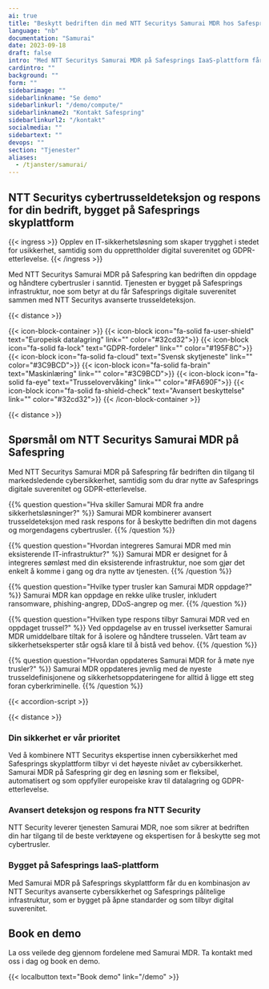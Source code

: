 ```yaml
---
ai: true
title: "Beskytt bedriften din med NTT Securitys Samurai MDR hos Safespring"
language: "nb"
documentation: "Samurai"
date: 2023-09-18
draft: false
intro: "Med NTT Securitys Samurai MDR på Safesprings IaaS-plattform får din virksomhet toppmoderne cybersikkerhet fra sikre datasentre i Sverige."
cardintro: ""
background: ""
form: ""
sidebarimage: ""
sidebarlinkname: "Se demo"
sidebarlinkurl: "/demo/compute/"
sidebarlinkname2: "Kontakt Safespring"
sidebarlinkurl2: "/kontakt"
socialmedia: ""
sidebartext: ""
devops: ""
section: "Tjenester"
aliases:
  - /tjanster/samurai/
---
```

## NTT Securitys cybertrusseldeteksjon og respons for din bedrift, bygget på Safesprings skyplattform

{{< ingress >}}
Opplev en IT-sikkerhetsløsning som skaper trygghet i stedet for usikkerhet, samtidig som du opprettholder digital suverenitet og GDPR-etterlevelse.
{{< /ingress >}}

Med NTT Securitys Samurai MDR på Safespring kan bedriften din oppdage og håndtere cybertrusler i sanntid. Tjenesten er bygget på Safesprings infrastruktur, noe som betyr at du får Safesprings digitale suverenitet sammen med NTT Securitys avanserte trusseldeteksjon.

{{< distance >}}

{{< icon-block-container >}}
{{< icon-block icon="fa-solid fa-user-shield" text="Europeisk datalagring" link="" color="#32cd32">}}
{{< icon-block icon="fa-solid fa-lock" text="GDPR-fordeler" link="" color="#195F8C">}}
{{< icon-block icon="fa-solid fa-cloud" text="Svensk skytjeneste" link="" color="#3C9BCD">}}
{{< icon-block icon="fa-solid fa-brain" text="Maskinlæring" link="" color="#3C9BCD">}}
{{< icon-block icon="fa-solid fa-eye" text="Trusselovervåking" link="" color="#FA690F">}}
{{< icon-block icon="fa-solid fa-shield-check" text="Avansert beskyttelse" link="" color="#32cd32">}}
{{< /icon-block-container >}}

{{< distance >}}

<div itemscope itemtype="https://schema.org/FAQPage">

## Spørsmål om NTT Securitys Samurai MDR på Safespring

Med NTT Securitys Samurai MDR på Safespring får bedriften din tilgang til markedsledende cybersikkerhet, samtidig som du drar nytte av Safesprings digitale suverenitet og GDPR-etterlevelse.

{{% question question="Hva skiller Samurai MDR fra andre sikkerhetsløsninger?" %}}
Samurai MDR kombinerer avansert trusseldeteksjon med rask respons for å beskytte bedriften din mot dagens og morgendagens cybertrusler.
{{% /question %}}

{{% question question="Hvordan integreres Samurai MDR med min eksisterende IT-infrastruktur?" %}}
Samurai MDR er designet for å integreres sømløst med din eksisterende infrastruktur, noe som gjør det enkelt å komme i gang og dra nytte av tjenesten.
{{% /question %}}

{{% question question="Hvilke typer trusler kan Samurai MDR oppdage?" %}}
Samurai MDR kan oppdage en rekke ulike trusler, inkludert ransomware, phishing-angrep, DDoS-angrep og mer.
{{% /question %}}

{{% question question="Hvilken type respons tilbyr Samurai MDR ved en oppdaget trussel?" %}}
Ved oppdagelse av en trussel iverksetter Samurai MDR umiddelbare tiltak for å isolere og håndtere trusselen. Vårt team av sikkerhetseksperter står også klare til å bistå ved behov.
{{% /question %}}

{{% question question="Hvordan oppdateres Samurai MDR for å møte nye trusler?" %}}
Samurai MDR oppdateres jevnlig med de nyeste trusseldefinisjonene og sikkerhetsoppdateringene for alltid å ligge ett steg foran cyberkriminelle.
{{% /question %}}

</div>

{{< accordion-script >}}

{{< distance >}}

### Din sikkerhet er vår prioritet

Ved å kombinere NTT Securitys ekspertise innen cybersikkerhet med Safesprings skyplattform tilbyr vi det høyeste nivået av cybersikkerhet. Samurai MDR på Safespring gir deg en løsning som er fleksibel, automatisert og som oppfyller europeiske krav til datalagring og GDPR-etterlevelse.

### Avansert deteksjon og respons fra NTT Security

NTT Security leverer tjenesten Samurai MDR, noe som sikrer at bedriften din har tilgang til de beste verktøyene og ekspertisen for å beskytte seg mot cybertrusler.

### Bygget på Safesprings IaaS-plattform

Med Samurai MDR på Safesprings skyplattform får du en kombinasjon av NTT Securitys avanserte cybersikkerhet og Safesprings pålitelige infrastruktur, som er bygget på åpne standarder og som tilbyr digital suverenitet.

## Book en demo

La oss veilede deg gjennom fordelene med Samurai MDR. Ta kontakt med oss i dag og book en demo.

{{< localbutton text="Book demo" link="/demo" >}}